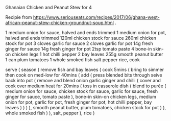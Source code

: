 Ghanaian Chicken and Peanut Stew for 4

Recipie from https://www.seriouseats.com/recipes/2017/06/ghana-west-african-peanut-stew-chicken-groundnut-soup.html .

1 medium onion for sauce, halved and ends trimmed
1 medium onion for pot, halved and ends trimmed
120ml chicken stock for sauce
260ml chicken stock for pot
3 cloves garlic for sauce
2 cloves garlic for pot
14g fresh ginger for sauce
14g fresh ginger for pot
2tsp tomato paste
4 bone-in skin-on chicken legs
1 hot chilli pepper
2 bay leaves
255g smooth peanut butter
1 can plum tomatoes
1 whole smoked fish
salt
pepper
rice, cook

serve (
	season (
		remove fish and bay leaves (
			cook 5mins (
				bring to simmer then cook on med-low for 40mins (
					add (
						press blended bits through seive back into pot (
							remove and blend onion garlic ginger and chilli (
								cover and cook over medium heat for 20mins (
									toss in casserole dish (
										blend to purée (
											medium onion for sauce,
											chicken stock for sauce,
											garlic for sauce,
											fresh ginger for sauce,
											tomato paste
										),
										bone-in skin-on chicken legs,
										medium onion for pot,
										garlic for pot,
										fresh ginger for pot,
										hot chilli pepper,
										bay leaves
									)
								)
							)
						),
						smooth peanut butter,
						plum tomatoes,
						chicken stock for pot
					)
				),
				whole smoked fish
			)
		),
		salt,
		pepper
	),
	rice
)
